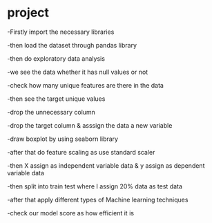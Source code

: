 # project
-Firstly import the necessary libraries

-then load the dataset through pandas library

-then do exploratory data analysis

-we see the data whether it has null values or not

-check how many unique features are there in the data

-then see the target unique values

-drop the unnecessary column

-drop the target column & asssign the data a new variable

-draw boxplot by using seaborn library

-after that do feature scaling as use standard scaler

-then X assign as independent variable data & y assign as dependent variable data

-then split into train test where I assign 20% data as test data

-after that apply different types of Machine learning techniques

-check our model score as how efficient it is

